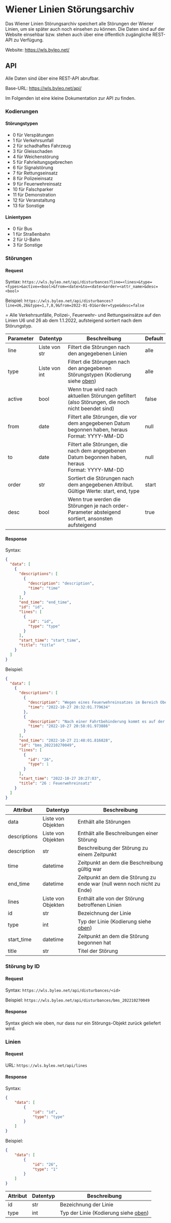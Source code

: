 # Wiener Linien Störungsarchiv

Das Wiener Linien Störungsarchiv speichert alle Störungen der Wiener Linien, um sie später auch noch einsehen zu können. Die Daten sind auf der Website einsehbar bzw. stehen auch über eine öffentlich zugängliche REST-API zu Verfügung.

Website: https://wls.byleo.net/

## API

Alle Daten sind über eine REST-API abrufbar.

Base-URL: https://wls.byleo.net/api/

Im Folgenden ist eine kleine Dokumentation zur API zu finden.

### Kodierungen

#### Störungstypen

- 0 für Verspätungen
- 1 für Verkehrsunfall
- 2 für schadhaftes Fahrzeug
- 3 für Gleisschaden
- 4 für Weichenstörung
- 5 für Fahrleitungsgebrechen
- 6 für Signalstörung
- 7 für Rettungseinsatz
- 8 für Polizeieinsatz
- 9 für Feuerwehreinsatz
- 10 für Falschparker
- 11 für Demonstration
- 12 für Veranstaltung
- 13 für Sonstige

#### Linientypen

- 0 für Bus
- 1 für Straßenbahn
- 2 für U-Bahn
- 3 für Sonstige

### Störungen

#### Request

Syntax: `https://wls.byleo.net/api/disturbances?line=<lines>&type=<types>&active=<bool>&from=<date>&to=<date>&order=<attr_name>&desc=<bool>`

Beispiel: `https://wls.byleo.net/api/disturbances?line=U6,26&type=1,7,8,9&from=2022-01-01&order=type&desc=false`

= Alle Verkehrsunfälle, Polizei-, Feuerwehr- und Rettungseinsätze auf den Linien U6 und 26 ab dem 1.1.2022, aufsteigend sortiert nach dem Störungstyp.

| Parameter | Datentyp      | Beschreibung                                                 | Default |
| --------- | ------------- | ------------------------------------------------------------ | ------- |
| line      | Liste von str | Filtert die Störungen nach den angegebenen Linien            | alle    |
| type      | Liste von int | Filtert die Störungen nach den angegebenen Störungstypen (Kodierung siehe [oben](#Störungstypen)) | alle    |
| active    | bool          | Wenn true wird nach aktuellen Störungen gefiltert (also Störungen, die noch nicht beendet sind) | false   |
| from      | date          | Filtert alle Störungen, die vor dem angegebenen Datum begonnen haben, heraus<br />Format: YYYY-MM-DD | null    |
| to        | date          | Filtert alle Störungen, die nach dem angegebenen Datum begonnen haben, heraus<br />Format: YYYY-MM-DD | null    |
| order     | str           | Sortiert die Störungen nach dem angegebenen Attribut. Gültige Werte: start, end, type | start   |
| desc      | bool          | Wenn true werden die Störungen je nach order-Parameter absteigend sortiert, ansonsten aufsteigend | true    |

#### Response

Syntax:

```json
{
  "data": [
    {
      "descriptions": [
        {
          "description": "description",
          "time": "time"
        }
      ],
      "end_time": "end_time",
      "id": "id",
      "lines": [
        {
          "id": "id",
          "type": "type"
        }
      ],
      "start_time": "start_time",
      "title": "title"
    }
  ]
}
```

Beispiel:

```json
{
  "data": [
    {
      "descriptions": [
        {
          "description": "Wegen eines Feuerwehreinsatzes im Bereich Oberfeldgasse 51 fährt die Linie 26 nur zwischen Strebersdorf, Edmund-Hawranek-Platz und Josef-Baumann-Gasse. Die Störung dauert voraussichtlich bis 21:15 Uhr!",
          "time": "2022-10-27 20:32:01.779634"
        },
        {
          "description": "Nach einer Fahrtbehinderung kommt es auf der Linie 26 zu unterschiedlichen Intervallen.",
          "time": "2022-10-27 20:58:01.973886"
        }
      ],
      "end_time": "2022-10-27 21:48:01.816828",
      "id": "bms_202210270049",
      "lines": [
        {
          "id": "26",
          "type": 1
        }
      ],
      "start_time": "2022-10-27 20:27:03",
      "title": "26 : Feuerwehreinsatz"
    }
  ]
}
```

| Attribut     | Datentyp           | Beschreibung                                                 |
| ------------ | ------------------ | ------------------------------------------------------------ |
| data         | Liste von Objekten | Enthält alle Störungen                                       |
| descriptions | Liste von Objekten | Enthält alle Beschreibungen einer Störung                    |
| description  | str                | Beschreibung der Störung zu einem Zeitpunkt                  |
| time         | datetime           | Zeitpunkt an dem die Beschreibung gültig war                 |
| end_time     | datetime           | Zeitpunkt an dem die Störung zu ende war (null wenn noch nicht zu Ende) |
| lines        | Liste von Objekten | Enthält alle von der Störung betroffenen Linien              |
| id           | str                | Bezeichnung der Linie                                        |
| type         | int                | Typ der Linie (Kodierung siehe [oben](#Linientypen))         |
| start_time   | datetime           | Zeitpunkt an dem die Störung begonnen hat                    |
| title        | str                | Titel der Störung                                            |

### Störung by ID

#### Request

Syntax: `https://wls.byleo.net/api/disturbances/<id>`

Beispiel:  `https://wls.byleo.net/api/disturbances/bms_202210270049`

#### Response

Syntax gleich wie oben, nur dass nur ein Störungs-Objekt zurück geliefert wird.

### Linien

#### Request

URL: `https://wls.byleo.net/api/lines`

#### Response

Syntax:

```json
{
    "data": [
        {
            "id": "id",
            "type": "type"
        }
    ]
}
```

Beispiel:

```json
{
    "data": [
        {
            "id": "26",
            "type": "1"
        }
    ]
}
```

| Attribut | Datentyp | Beschreibung                                         |
| -------- | -------- | ---------------------------------------------------- |
| id       | str      | Bezeichnung der Linie                                |
| type     | int      | Typ der Linie (Kodierung siehe [oben](#Linientypen)) |

